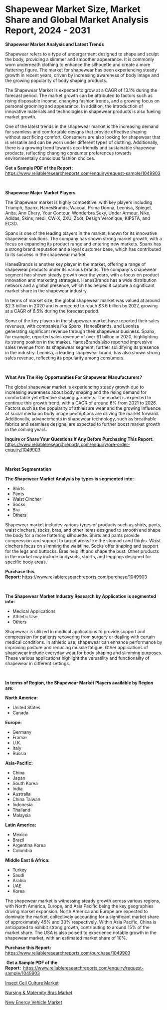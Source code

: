 <p><h1>Shapewear Market Size, Market Share and Global Market Analysis Report, 2024 - 2031</h1></p><p><strong>Shapewear Market Analysis and Latest Trends</strong></p>
<p><p>Shapewear refers to a type of undergarment designed to shape and sculpt the body, providing a slimmer and smoother appearance. It is commonly worn underneath clothing to enhance the silhouette and create a more flattering figure. The market for shapewear has been experiencing steady growth in recent years, driven by increasing awareness of body image and the growing popularity of body shaping products.</p><p>The Shapewear Market is expected to grow at a CAGR of 13.1% during the forecast period. The market growth can be attributed to factors such as rising disposable income, changing fashion trends, and a growing focus on personal grooming and appearance. In addition, the introduction of innovative materials and technologies in shapewear products is also fueling market growth.</p><p>One of the latest trends in the shapewear market is the increasing demand for seamless and comfortable designs that provide effective shaping without sacrificing comfort. Consumers are also looking for shapewear that is versatile and can be worn under different types of clothing. Additionally, there is a growing trend towards eco-friendly and sustainable shapewear products, reflecting changing consumer preferences towards environmentally conscious fashion choices.</p></p>
<p><strong>Get a Sample PDF of the Report:&nbsp;</strong> <a href="https://www.reliableresearchreports.com/enquiry/request-sample/1049903">https://www.reliableresearchreports.com/enquiry/request-sample/1049903</a></p>
<p>&nbsp;</p>
<p><strong>Shapewear Major Market Players</strong></p>
<p><p>The Shapewear market is highly competitive, with key players including Triumph, Spanx, HanesBrands, Wacoal, Prima Donna, Leonisa, Spiegel, Anita, Ann Chery, Your Contour, Wonderbra Sexy, Under Armour, Nike, Adidas, Skins, medi, CW-X, 2XU, Zoot, Design Veronique, KIPSTA, and EC3D. </p><p>Spanx is one of the leading players in the market, known for its innovative shapewear solutions. The company has shown strong market growth, with a focus on expanding its product range and entering new markets. Spanx has a strong brand reputation and a loyal customer base, which has contributed to its success in the shapewear market.</p><p>HanesBrands is another key player in the market, offering a range of shapewear products under its various brands. The company's shapewear segment has shown steady growth over the years, with a focus on product innovation and marketing strategies. HanesBrands has a wide distribution network and a global presence, which has helped it capture a significant market share in the shapewear industry.</p><p>In terms of market size, the global shapewear market was valued at around $2.3 billion in 2020 and is projected to reach $3.6 billion by 2027, growing at a CAGR of 6.5% during the forecast period. </p><p>Some of the key players in the shapewear market have reported their sales revenues, with companies like Spanx, HanesBrands, and Leonisa generating significant revenue through their shapewear business. Spanx, for example, reported sales revenue of over $1 billion in 2020, highlighting its strong position in the market. HanesBrands also reported impressive sales revenue from its shapewear segment, further solidifying its presence in the industry. Leonisa, a leading shapewear brand, has also shown strong sales revenue, reflecting its popularity among consumers.</p></p>
<p>&nbsp;</p>
<p><strong>What Are The Key Opportunities For Shapewear Manufacturers?</strong></p>
<p><p>The global shapewear market is experiencing steady growth due to increasing awareness about body shaping and the rising demand for comfortable yet effective shaping garments. The market is expected to continue this growth trend, with a CAGR of around 6% from 2021 to 2026. Factors such as the popularity of athleisure wear and the growing influence of social media on body image perceptions are driving the market forward. Additionally, advancements in shapewear technology, such as breathable fabrics and seamless designs, are expected to further boost market growth in the coming years.</p></p>
<p><strong>Inquire or Share Your Questions If Any Before Purchasing This Report:</strong> <a href="https://www.reliableresearchreports.com/enquiry/pre-order-enquiry/1049903">https://www.reliableresearchreports.com/enquiry/pre-order-enquiry/1049903</a></p>
<p>&nbsp;</p>
<p><strong>Market Segmentation</strong></p>
<p><strong>The Shapewear Market Analysis by types is segmented into:</strong></p>
<p><ul><li>Shirts</li><li>Pants</li><li>Waist Cincher</li><li>Socks</li><li>Bra</li><li>Others</li></ul></p>
<p><p>Shapewear market includes various types of products such as shirts, pants, waist cinchers, socks, bras, and other items designed to smooth and shape the body for a more flattering silhouette. Shirts and pants provide compression and support to target areas like the stomach and thighs. Waist cinchers focus on slimming the waistline. Socks offer shaping and support for the legs and buttocks. Bras help lift and shape the bust. Other products in the market may include bodysuits, shorts, and leggings designed for specific body areas.</p></p>
<p><strong>Purchase this Report:&nbsp;</strong><a href="https://www.reliableresearchreports.com/purchase/1049903">https://www.reliableresearchreports.com/purchase/1049903</a></p>
<p>&nbsp;</p>
<p><strong>The Shapewear Market Industry Research by Application is segmented into:</strong></p>
<p><ul><li>Medical Applications</li><li>Athletic Use</li><li>Others</li></ul></p>
<p><p>Shapewear is utilized in medical applications to provide support and compression for patients recovering from surgery or dealing with certain medical conditions. In athletic use, shapewear can enhance performance by improving posture and reducing muscle fatigue. Other applications of shapewear include everyday wear for body shaping and slimming purposes. These various applications highlight the versatility and functionality of shapewear in different settings.</p></p>
<p>&nbsp;</p>
<p><strong>In terms of Region, the Shapewear Market Players available by Region are:</strong></p>
<p>
    <p> <strong> North America: </strong>
        <ul>
            <li>United States</li>
            <li>Canada</li>
        </ul>
        </p> 
    <p> <strong> Europe: </strong>
        <ul>
            <li>Germany</li>
            <li>France</li>
            <li>U.K.</li>
            <li>Italy</li>
            <li>Russia</li>
        </ul>
        </p> 
    <p> <strong> Asia-Pacific: </strong>
        <ul>
            <li>China</li>
            <li>Japan</li>
            <li>South Korea</li>
            <li>India</li>
            <li>Australia</li>
            <li>China Taiwan</li>
            <li>Indonesia</li>
            <li>Thailand</li>
            <li>Malaysia</li>
        </ul>
        </p> 
    <p> <strong> Latin America: </strong>
        <ul>
            <li>Mexico</li>
            <li>Brazil</li>
            <li>Argentina Korea</li>
            <li>Colombia</li>
        </ul>
        </p> 
    <p> <strong> Middle East & Africa: </strong>
        <ul>
            <li>Turkey</li>
            <li>Saudi</li>
            <li>Arabia</li>
            <li>UAE</li>
            <li>Korea</li>
        </ul>
    </p>
    </p>
<p><p>The shapewear market is witnessing steady growth across various regions, with North America, Europe, and Asia Pacific being the key geographies driving market expansion. North America and Europe are expected to dominate the market, collectively accounting for a significant market share of approximately 45% and 30% respectively. Within Asia Pacific, China is anticipated to exhibit strong growth, contributing to around 15% of the market share. The USA is also poised to experience notable growth in the shapewear market, with an estimated market share of 10%.</p></p>
<p><strong>Purchase this Report: </strong><a href="https://www.reliableresearchreports.com/purchase/1049903">https://www.reliableresearchreports.com/purchase/1049903</a></p>
<p>&nbsp;<strong>Get a Sample PDF of the Report:&nbsp;&nbsp;</strong><a href="https://www.reliableresearchreports.com/enquiry/request-sample/1049903">https://www.reliableresearchreports.com/enquiry/request-sample/1049903</a></p>
<p><strong></strong></p>
<p><p><a href="https://github.com/jj19131/Market-Research-Report-List-1/blob/main/insect-cell-culture-market.md">Insect Cell Culture Market</a></p><p><a href="https://github.com/Sarissaschmalingtr6fz2739/Market-Research-Report-List-1/blob/main/nursing-maternity-bras-market.md">Nursing & Maternity Bras Market</a></p><p><a href="https://github.com/jodemen/Market-Research-Report-List-1/blob/main/new-energy-vehicle-market.md">New Energy Vehicle Market</a></p></p>